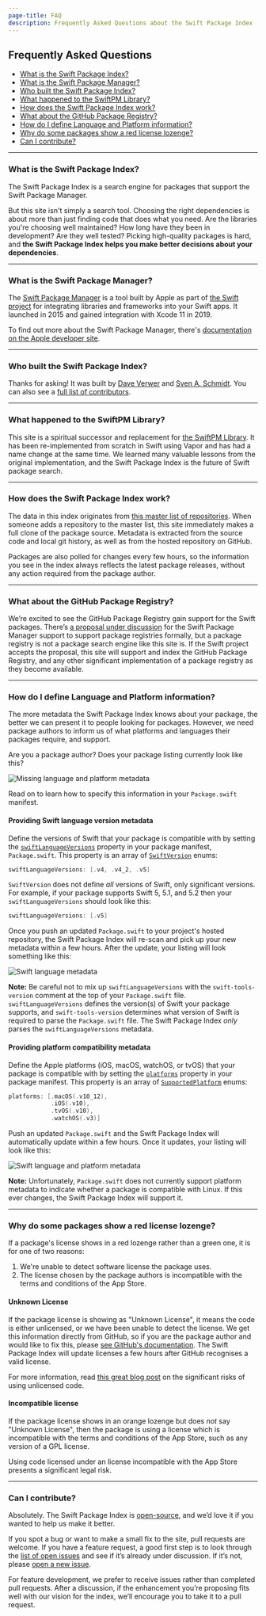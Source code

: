 ```yaml
---
page-title: FAQ
description: Frequently Asked Questions about the Swift Package Index
---
```


## Frequently Asked Questions

* [What is the Swift Package Index?](#what-is-the-spi)
* [What is the Swift Package Manager?](#what-is-the-spm)
* [Who built the Swift Package Index?](#creators)
* [What happened to the SwiftPM Library?](#swiftpm-library)
* [How does the Swift Package Index work?](#how-does-it-work)
* [What about the GitHub Package Registry?](#package-registry)
* [How do I define Language and Platform information?](#language-and-platforms)
* [Why do some packages show a red license lozenge?](#incompatible-license)
* [Can I contribute?](#contributing)

---

<h3 id="what-is-the-spi">What is the Swift Package Index?</h3>

The Swift Package Index is a search engine for packages that support the Swift Package Manager.

But this site isn't simply a search tool. Choosing the right dependencies is about more than just finding code that does what you need. Are the libraries you're choosing well maintained? How long have they been in development? Are they well tested? Picking high-quality packages is hard, and **the Swift Package Index helps you make better decisions about your dependencies**.

---

<h3 id="what-is-the-spm">What is the Swift Package Manager?</h3>

The [Swift Package Manager](https://swift.org/package-manager/) is a tool built by Apple as part of [the Swift project](https://swift.org) for integrating libraries and frameworks into your Swift apps. It launched in 2015 and gained integration with Xcode 11 in 2019.

To find out more about the Swift Package Manager, there's [documentation on the Apple developer site](https://developer.apple.com/documentation/xcode/adding_package_dependencies_to_your_app).

---

<h3 id="creators">Who built the Swift Package Index?</h3>

Thanks for asking! It was built by [Dave Verwer](https://daveverwer.com) and [Sven A. Schmidt](https://finestructure.co/). You can also see a [full list of contributors](https://github.com/SwiftPackageIndex/SwiftPackageIndex-Server/graphs/contributors).

---

<h3 id="swiftpm-library">What happened to the SwiftPM Library?</h3>

This site is a spiritual successor and replacement for [the SwiftPM Library](/images/swiftpm-library.png). It has been re-implemented from scratch in Swift using Vapor and has had a name change at the same time. We learned many valuable lessons from the original implementation, and the Swift Package Index is the future of Swift package search.

---

<h3 id="how-does-it-work">How does the Swift Package Index work?</h3>

The data in this index originates from [this master list of repositories](https://github.com/daveverwer/SwiftPMLibrary/blob/master/packages.json). When someone adds a repository to the master list, this site immediately makes a full clone of the package source. Metadata is extracted from the source code and local git history, as well as from the hosted repository on GitHub.

Packages are also polled for changes every few hours, so the information you see in the index always reflects the latest package releases, without any action required from the package author.

---

<h3 id="package-registry">What about the GitHub Package Registry?</h3>

We’re excited to see the GitHub Package Registry gain support for the Swift packages. There’s [a proposal under discussion](https://forums.swift.org/t/swift-package-registry-service/37219) for the Swift Package Manager support to support package registries formally, but a package registry is not a package search engine like this site is. If the Swift project accepts the proposal, this site will support and index the GitHub Package Registry, and any other significant implementation of a package registry as they become available.

---

<h3 id="language-and-platforms">How do I define Language and Platform information?</h3>

The more metadata the Swift Package Index knows about your package, the better we can present it to people looking for packages. However, we need package authors to inform us of what platforms and languages their packages require, and support.

Are you a package author? Does your package listing currently look like this?

<picture>
  <source srcset="/images/language-and-platforms-no-metadata~dark.png" media="(prefers-color-scheme: dark)">
  <img src="/images/language-and-platforms-no-metadata~light.png" alt="Missing language and platform metadata">
</picture>

Read on to learn how to specify this information in your `Package.swift` manifest.

#### Providing Swift language version metadata

Define the versions of Swift that your package is compatible with by setting the [`swiftLanguageVersions`](https://developer.apple.com/documentation/swift_packages/package/3197887-swiftlanguageversions) property in your package manifest, `Package.swift`. This property is an array of [`SwiftVersion`](https://developer.apple.com/documentation/swift_packages/swiftversion) enums:

```swift
swiftLanguageVersions: [.v4, .v4_2, .v5]
```

`SwiftVersion` does not define *all* versions of Swift, only significant versions. For example, if your package supports Swift 5, 5.1, and 5.2 then your `swiftLanguageVersions` should look like this:

```swift
swiftLanguageVersions: [.v5]
```

Once you push an updated `Package.swift` to your project's hosted repository, the Swift Package Index will re-scan and pick up your new metadata within a few hours. After the update, your listing will look something like this:

<picture>
  <source srcset="/images/language-and-platforms-language-only~dark.png" media="(prefers-color-scheme: dark)">
  <img src="/images/language-and-platforms-language-only~light.png" alt="Swift language metadata">
</picture>

**Note:** Be careful not to mix up `swiftLanguageVersions` with the `swift-tools-version` comment at the top of your `Package.swift` file. `swiftLanguageVersions` defines the version(s) of Swift your package supports, and `swift-tools-version` determines what version of Swift is required to parse the `Package.swift` file. The Swift Package Index *only* parses the `swiftLanguageVersions` metadata.

#### Providing platform compatibility metadata

Define the Apple platforms (iOS, macOS, watchOS, or tvOS) that your package is compatible with by setting the [`platforms`](https://developer.apple.com/documentation/swift_packages/package/3197886-platforms) property in your package manifest. This property is an array of [`SupportedPlatform`](https://developer.apple.com/documentation/swift_packages/supportedplatform) enums:

```swift
platforms: [.macOS(.v10_12),
            .iOS(.v10),
            .tvOS(.v10),
            .watchOS(.v3)]
```

Push an updated `Package.swift` and the Swift Package Index will automatically update within a few hours. Once it updates, your listing will look like this:

<picture>
  <source srcset="/images/language-and-platforms-full-metadata~dark.png" media="(prefers-color-scheme: dark)">
  <img src="/images/language-and-platforms-full-metadata~light.png" alt="Swift language and platform metadata">
</picture>

**Note:** Unfortunately, `Package.swift` does not currently support platform metadata to indicate whether a package is compatible with Linux. If this ever changes, the Swift Package Index will support it.

---

<h3 id="incompatible-license">Why do some packages show a red license lozenge?</h3>

If a package's license shows in a red lozenge rather than a green one, it is for one of two reasons:

1. We're unable to detect software license the package uses.
2. The license chosen by the package authors is incompatible with the terms and conditions of the App Store.

#### Unknown License

If the package license is showing as "Unknown License", it means the code is either unlicensed, or we have been unable to detect the license. We get this information directly from GitHub, so if you are the package author and would like to fix this, please [see GitHub's documentation](https://help.github.com/en/github/creating-cloning-and-archiving-repositories/licensing-a-repository#detecting-a-license). The Swift Package Index will update licenses a few hours after GitHub recognises a valid license.

For more information, read [this great blog post](https://expressionengine.com/blog/the-truth-about-the-risks-of-unlicensed-software) on the significant risks of using unlicensed code.

#### Incompatible license

If the package license shows in an orange lozenge but does *not* say "Unknown License", then the package is using a license which is incompatible with the terms and conditions of the App Store, such as any version of a GPL license.

Using code licensed under an license incompatible with the App Store presents a significant legal risk.

---

<h3 id="contributing">Can I contribute?</h3>

Absolutely. The Swift Package Index is [open-source](https://github.com/SwiftPackageIndex/SwiftPackageIndex-Server), and we’d love it if you wanted to help us make it better.

If you spot a bug or want to make a small fix to the site, pull requests are welcome. If you have a feature request, a good first step is to look through the [list of open issues](https://github.com/SwiftPackageIndex/SwiftPackageIndex-Server/issues) and see if it’s already under discussion. If it’s not, please [open a new issue](https://github.com/SwiftPackageIndex/SwiftPackageIndex-Server/issues/new/choose).

For feature development, we prefer to receive issues rather than completed pull requests. After a discussion, if the enhancement you’re proposing fits well with our vision for the index, we’ll encourage you to take it to a pull request.

